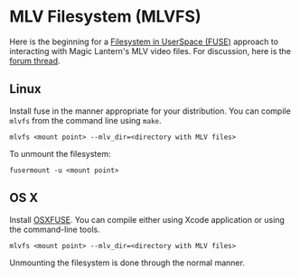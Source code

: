 # MLV Filesystem (MLVFS)
Here is the beginning for a [Filesystem in UserSpace (FUSE)](http://en.wikipedia.org/wiki/Filesystem_in_Userspace) approach to interacting with Magic Lantern's MLV video files.  For discussion, here is the [forum thread](http://www.magiclantern.fm/forum/index.php?topic=13152.0).

## Linux
Install fuse in the manner appropriate for your distribution.
You can compile `mlvfs` from the command line using `make`.

    mlvfs <mount point> --mlv_dir=<directory with MLV files>

To unmount the filesystem:

    fusermount -u <mount point>

## OS X
Install [OSXFUSE](http://osxfuse.github.io/).
You can compile either using Xcode application or using the command-line tools.

    mlvfs <mount point> --mlv_dir=<directory with MLV files>

Unmounting the filesystem is done through the normal manner.
